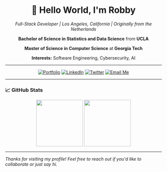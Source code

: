 <div align="center">

  # 👋 Hello World, I'm **Robby**

  *Full-Stack Developer | Los Angeles, California | Originally from the Netherlands*

  **Bachelor of Science in Statistics and Data Science** from **UCLA**

  **Master of Science in Computer Science** at **Georgia Tech**

  **Interests:** Software Engineering, Cybersecurity, AI

  ---

  [![Portfolio](https://img.shields.io/badge/Portfolio-b5ab00?style=for-the-badge&logo=google-chrome&logoColor=white)](https://robertlewis.dev)
  [![LinkedIn](https://img.shields.io/badge/LinkedIn-0077B5?style=for-the-badge&logo=linkedin&logoColor=white)](https://www.linkedin.com/in/robbylew/)
  [![Twitter](https://img.shields.io/badge/Twitter-6200b5?style=for-the-badge&logo=x&logoColor=white)](https://twitter.com/roberthedev)
  <a href="mailto:jobs@robertlewis.dev">
    <img src="https://img.shields.io/badge/Email%20Me-D14836?style=for-the-badge&logo=gmail&logoColor=white" alt="Email Me"/>
  </a>

</div>

---

### 📈 GitHub Stats

<div align="center">

  <img height="150em" src="https://github-readme-stats.vercel.app/api?username=robbylew&show_icons=true&theme=radical&include_all_commits=true&count_private=true"/>
  <img height="150em" src="https://github-readme-stats.vercel.app/api/top-langs/?username=robbylew&layout=compact&langs_count=7&theme=radical"/>

</div>

---

*Thanks for visiting my profile! Feel free to reach out if you'd like to collaborate or just say hi.*
